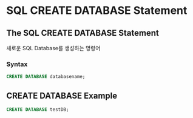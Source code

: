 # SQL CREATE DATABASE Statement
## The SQL CREATE DATABASE Statement
새로운 SQL Database를 생성하는 명령어

### Syntax
```sql
CREATE DATABASE databasename;
```

## CREATE DATABASE Example
```sql
CREATE DATABASE testDB;
```
